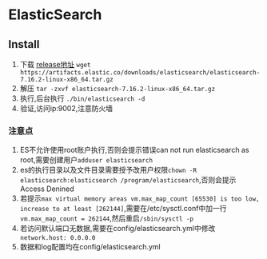 # ElasticSearch

## Install
1. 下载 [release地址](https://www.elastic.co/cn/downloads/)
`wget https://artifacts.elastic.co/downloads/elasticsearch/elasticsearch-7.16.2-linux-x86_64.tar.gz`
2. 解压
`tar -zxvf elasticsearch-7.16.2-linux-x86_64.tar.gz`
3. 执行,后台执行
`./bin/elasticsearch -d`
4. 验证,访问ip:9002,注意防火墙

### 注意点
1. ES不允许使用root账户执行,否则会提示错误can not run elasticsearch as root,需要创建用户`adduser elasticsearch`
2. es的执行目录以及文件目录需要授予改用户权限`chown -R elasticsearch:elasticsearch /program/elasticsearch`,否则会提示Access Denined
3. 若提示`max virtual memory areas vm.max_map_count [65530] is too low, increase to at least [262144]`,需要在/etc/sysctl.conf中加一行`vm.max_map_count = 262144`,然后重启`/sbin/sysctl -p`
4. 若访问默认端口无数据,需要在config/elasticsearch.yml中修改`network.host: 0.0.0.0`
5. 数据和log配置均在config/elasticsearch.yml
